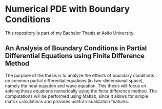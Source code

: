 # Numerical PDE with Boundary Conditions
This repository is part of my Bachelor Thesis at Aalto University.

## An Analysis of Boundary Conditions in Partial Differential Equations using Finite Difference Method
The purpose of the thesis is to analyze the effects of boundary conditions on common partial
differential equations (in two-dimensional space), namely the heat equation and wave equation.
This thesis will focus on solving these equations numerically using the finite difference
method. The computations will be performed using Matlab, since it allows for simple matrix
calculations and provides useful visualization features.

